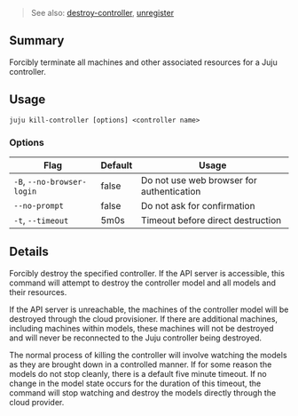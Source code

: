 > See also: [destroy-controller](#destroy-controller), [unregister](#unregister)

## Summary
Forcibly terminate all machines and other associated resources for a Juju controller.

## Usage
```juju kill-controller [options] <controller name>```

### Options
| Flag | Default | Usage |
| --- | --- | --- |
| `-B`, `--no-browser-login` | false | Do not use web browser for authentication |
| `--no-prompt` | false | Do not ask for confirmation |
| `-t`, `--timeout` | 5m0s | Timeout before direct destruction |

## Details

Forcibly destroy the specified controller.  If the API server is accessible,
this command will attempt to destroy the controller model and all models
and their resources.

If the API server is unreachable, the machines of the controller model will be
destroyed through the cloud provisioner.  If there are additional machines,
including machines within models, these machines will not be destroyed
and will never be reconnected to the Juju controller being destroyed.

The normal process of killing the controller will involve watching the
models as they are brought down in a controlled manner. If for some reason the
models do not stop cleanly, there is a default five minute timeout. If no change
in the model state occurs for the duration of this timeout, the command will
stop watching and destroy the models directly through the cloud provider.



